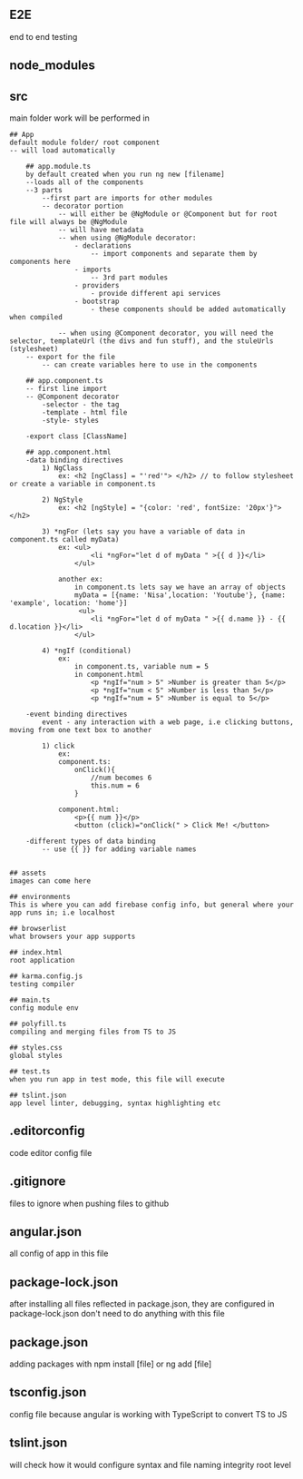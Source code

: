 ## E2E
end to end testing 

## node_modules

## src
main folder work will be performed in

    ## App
    default module folder/ root component 
    -- will load automatically 

        ## app.module.ts
        by default created when you run ng new [filename]
        --loads all of the components
        --3 parts
            --first part are imports for other modules
            -- decorator portion
                -- will either be @NgModule or @Component but for root file will always be @NgModule
                -- will have metadata
                -- when using @NgModule decorator:
                    - declarations 
                        -- import components and separate them by components here
                    - imports
                        -- 3rd part modules 
                    - providers 
                        - provide different api services
                    - bootstrap
                        - these components should be added automatically when compiled
                         
                -- when using @Component decorator, you will need the selector, templateUrl (the divs and fun stuff), and the stuleUrls (stylesheet)
        -- export for the file
            -- can create variables here to use in the components

        ## app.component.ts
        -- first line import
        -- @Component decorator
            -selector - the tag
            -template - html file
            -style- styles
        
        -export class [ClassName]

        ## app.component.html
        -data binding directives
            1) NgClass 
                ex: <h2 [ngClass] = "'red'"> </h2> // to follow stylesheet or create a variable in component.ts

            2) NgStyle
                ex: <h2 [ngStyle] = "{color: 'red', fontSize: '20px'}"> </h2>

            3) *ngFor (lets say you have a variable of data in component.ts called myData)
                ex: <ul>
                        <li *ngFor="let d of myData " >{{ d }}</li>
                    </ul>

                another ex:
                    in component.ts lets say we have an array of objects
                    myData = [{name: 'Nisa',location: 'Youtube'}, {name: 'example', location: 'home'}]
                     <ul>
                        <li *ngFor="let d of myData " >{{ d.name }} - {{ d.location }}</li>
                    </ul>

            4) *ngIf (conditional)
                ex:
                    in component.ts, variable num = 5
                    in component.html 
                        <p *ngIf="num > 5" >Number is greater than 5</p>
                        <p *ngIf="num < 5" >Number is less than 5</p>
                        <p *ngIf="num = 5" >Number is equal to 5</p>

        -event binding directives
            event - any interaction with a web page, i.e clicking buttons, moving from one text box to another

            1) click
                ex: 
                component.ts:
                    onClick(){
                        //num becomes 6
                        this.num = 6
                    }

                component.html:
                    <p>{{ num }}</p>
                    <button (click)="onClick(" > Click Me! </button>

        -different types of data binding 
            -- use {{ }} for adding variable names

    
    ## assets
    images can come here

    ## environments
    This is where you can add firebase config info, but general where your app runs in; i.e localhost

    ## browserlist
    what browsers your app supports

    ## index.html
    root application

    ## karma.config.js
    testing compiler

    ## main.ts 
    config module env

    ## polyfill.ts
    compiling and merging files from TS to JS

    ## styles.css
    global styles

    ## test.ts
    when you run app in test mode, this file will execute

    ## tslint.json
    app level linter, debugging, syntax highlighting etc

## .editorconfig
code editor config file

## .gitignore
files to ignore when pushing files to github

## angular.json
all config of app in this file

## package-lock.json
after installing all files reflected in package.json, they are configured in package-lock.json
don't need to do anything with this file

## package.json
adding packages  with npm install [file] or ng add [file]

## tsconfig.json
config file because angular is working with TypeScript to convert TS to JS

## tslint.json
will check how it would configure syntax and file naming integrity
root level
